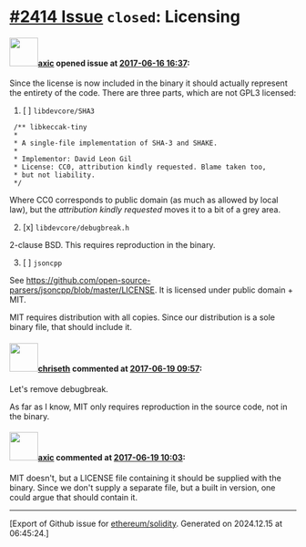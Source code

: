 # [\#2414 Issue](https://github.com/ethereum/solidity/issues/2414) `closed`: Licensing

#### <img src="https://avatars.githubusercontent.com/u/20340?v=4" width="50">[axic](https://github.com/axic) opened issue at [2017-06-16 16:37](https://github.com/ethereum/solidity/issues/2414):

Since the license is now included in the binary it should actually represent the entirety of the code. There are three parts, which are not GPL3 licensed:

1. [ ] `libdevcore/SHA3`
```
 /** libkeccak-tiny
 *
 * A single-file implementation of SHA-3 and SHAKE.
 *
 * Implementor: David Leon Gil
 * License: CC0, attribution kindly requested. Blame taken too,
 * but not liability.
 */
```

Where CC0 corresponds to public domain (as much as allowed by local law), but the *attribution kindly requested* moves it to a bit of a grey area.

2. [x] `libdevcore/debugbreak.h`

2-clause BSD. This requires reproduction in the binary.

3. [ ] `jsoncpp`

See https://github.com/open-source-parsers/jsoncpp/blob/master/LICENSE. It is licensed under public domain + MIT.

MIT requires distribution with all copies. Since our distribution is a sole binary file, that should include it.

#### <img src="https://avatars.githubusercontent.com/u/9073706?v=4" width="50">[chriseth](https://github.com/chriseth) commented at [2017-06-19 09:57](https://github.com/ethereum/solidity/issues/2414#issuecomment-309394271):

Let's remove debugbreak.

As far as I know, MIT only requires reproduction in the source code, not in the binary.

#### <img src="https://avatars.githubusercontent.com/u/20340?v=4" width="50">[axic](https://github.com/axic) commented at [2017-06-19 10:03](https://github.com/ethereum/solidity/issues/2414#issuecomment-309395528):

MIT doesn't, but a LICENSE file containing it should be supplied with the binary. Since we don't supply a separate file, but a built in version, one could argue that should contain it.


-------------------------------------------------------------------------------



[Export of Github issue for [ethereum/solidity](https://github.com/ethereum/solidity). Generated on 2024.12.15 at 06:45:24.]
